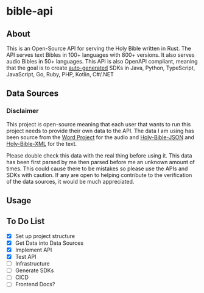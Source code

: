 # bible-api
## About
This is an Open-Source API for serving the Holy Bible written in Rust. The API serves text Bibles in 100+ languages with 800+ versions. It also serves audio Bibles in 50+ languages. This API is also OpenAPI compliant, meaning that the goal is to create [auto-generated](https://openapi-generator.tech/docs/generators) SDKs in Java, Python, TypeScript, JavaScript, Go, Ruby, PHP, Kotlin, C#/.NET

## Data Sources 
### Disclaimer
This project is open-source meaning that each user that wants to run this project needs to provide their own data to the API. The data I am using has been source from the [Word Project](https://www.wordproject.org/bibles/audio/index.htm) for the audio and [Holy-Bible-JSON](https://github.com/emilsharkov/Holy-Bible-JSON) and [Holy-Bible-XML](https://github.com/Beblia/Holy-Bible-XML-Format) for the text.

Please double check this data with the real thing before using it. This data has been first parsed by me then parsed before me an unknown amount of times. This could cause there to be mistakes so please use the APIs and SDKs with caution. If any are open to helping contribute to the verification of the data sources, it would be much appreciated.

## Usage


## To Do List
- [x] Set up project structure
- [x] Get Data into Data Sources
- [x] Implement API
- [x] Test API
- [ ] Infrastructure
- [ ] Generate SDKs
- [ ] CICD
- [ ] Frontend Docs?
